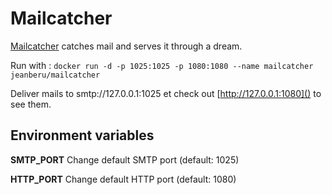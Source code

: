 Mailcatcher
===========

[Mailcatcher](http://mailcatcher.me) catches mail and serves it through a dream.

Run with : `docker run -d -p 1025:1025 -p 1080:1080 --name mailcatcher jeanberu/mailcatcher`

Deliver mails to smtp://127.0.0.1:1025 et check out [http://127.0.0.1:1080]() to see them.

Environment variables
---------------------
**SMTP_PORT** Change default SMTP port (default: 1025)

**HTTP_PORT** Change default HTTP port (default: 1080)

